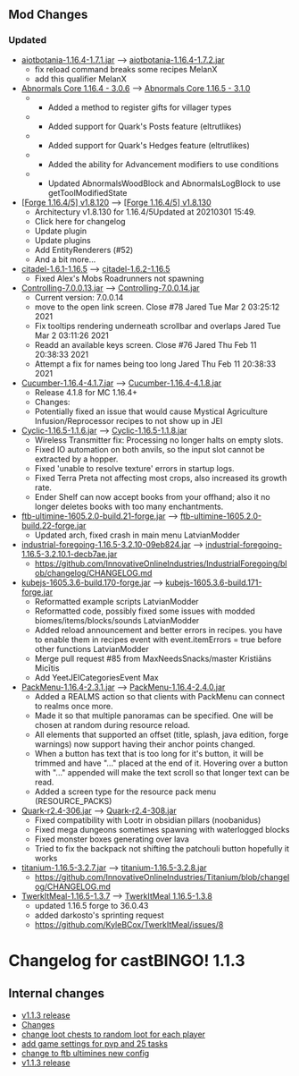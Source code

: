 ## Mod Changes
### Updated
- [aiotbotania-1.16.4-1.7.1.jar](https://www.curseforge.com/minecraft/mc-mods/aiot-botania/files/3185817) --> [aiotbotania-1.16.4-1.7.2.jar](https://www.curseforge.com/minecraft/mc-mods/aiot-botania/files/3224181)
	- fix reload command breaks some recipes  MelanX
	- add this qualifier  MelanX
- [Abnormals Core 1.16.4 - 3.0.6](https://www.curseforge.com/minecraft/mc-mods/abnormals-core/files/3157757) --> [Abnormals Core 1.16.5 - 3.1.0](https://www.curseforge.com/minecraft/mc-mods/abnormals-core/files/3218058)
	- * Added a method to register gifts for villager types
	- * Added support for Quark's Posts feature (eltrutlikes)
	- * Added support for Quark's Hedges feature (eltrutlikes)
	- * Added the ability for Advancement modifiers to use conditions
	- * Updated AbnormalsWoodBlock and AbnormalsLogBlock to use getToolModifiedState
- [[Forge 1.16.4/5] v1.8.120](https://www.curseforge.com/minecraft/mc-mods/architectury-forge/files/3214320) --> [[Forge 1.16.4/5] v1.8.130](https://www.curseforge.com/minecraft/mc-mods/architectury-forge/files/3222916)
	- Architectury v1.8.130 for 1.16.4/5Updated at 20210301 15:49.
	- Click here for changelog
	- Update plugin
	- Update plugins
	- Add EntityRenderers (#52)
	- And a bit more...
- [citadel-1.6.1-1.16.5](https://www.curseforge.com/minecraft/mc-mods/citadel/files/3198842) --> [ citadel-1.6.2-1.16.5 ](https://www.curseforge.com/minecraft/mc-mods/citadel/files/3220917)
	- Fixed Alex's Mobs Roadrunners not spawning
- [Controlling-7.0.0.13.jar](https://www.curseforge.com/minecraft/mc-mods/controlling/files/3200753) --> [Controlling-7.0.0.14.jar](https://www.curseforge.com/minecraft/mc-mods/controlling/files/3223560)
	- Current version: 7.0.0.14
	- move to the open link screen. Close #78  Jared  Tue Mar 2 03:25:12 2021
	- Fix tooltips rendering underneath scrollbar and overlaps  Jared  Tue Mar 2 03:11:26 2021
	- Readd an available keys screen. Close #76  Jared  Thu Feb 11 20:38:33 2021
	- Attempt a fix for names being too long  Jared  Thu Feb 11 20:38:33 2021
- [Cucumber-1.16.4-4.1.7.jar](https://www.curseforge.com/minecraft/mc-mods/cucumber/files/3212526) --> [Cucumber-1.16.4-4.1.8.jar](https://www.curseforge.com/minecraft/mc-mods/cucumber/files/3216456)
	- Release 4.1.8 for MC 1.16.4+
	- Changes:
	- Potentially fixed an issue that would cause Mystical Agriculture Infusion/Reprocessor recipes to not show up in JEI
- [Cyclic-1.16.5-1.1.6.jar](https://www.curseforge.com/minecraft/mc-mods/cyclic/files/3194448) --> [Cyclic-1.16.5-1.1.8.jar](https://www.curseforge.com/minecraft/mc-mods/cyclic/files/3221427)
	- Wireless Transmitter fix: Processing no longer halts on empty slots.
	- Fixed IO automation on both anvils, so the input slot cannot be extracted by a hopper.
	- Fixed 'unable to resolve texture' errors in startup logs.
	- Fixed Terra Preta not affecting most crops, also increased its growth rate.
	- Ender Shelf can now accept books from your offhand; also it no longer deletes books with too many enchantments.
- [ftb-ultimine-1605.2.0-build.21-forge.jar](https://www.curseforge.com/minecraft/mc-mods/ftb-ultimine/files/3213282) --> [ftb-ultimine-1605.2.0-build.22-forge.jar](https://www.curseforge.com/minecraft/mc-mods/ftb-ultimine/files/3216601)
	- Updated arch, fixed crash in main menu  LatvianModder
- [industrial-foregoing-1.16.5-3.2.10-09eb824.jar](https://www.curseforge.com/minecraft/mc-mods/industrial-foregoing/files/3204945) --> [industrial-foregoing-1.16.5-3.2.10.1-decb7ae.jar](https://www.curseforge.com/minecraft/mc-mods/industrial-foregoing/files/3223241)
	- https://github.com/InnovativeOnlineIndustries/IndustrialForegoing/blob/changelog/CHANGELOG.md
- [kubejs-1605.3.6-build.170-forge.jar](https://www.curseforge.com/minecraft/mc-mods/kubejs/files/3211037) --> [kubejs-1605.3.6-build.171-forge.jar](https://www.curseforge.com/minecraft/mc-mods/kubejs/files/3222777)
	- Reformatted example scripts  LatvianModder
	- Reformatted code, possibly fixed some issues with modded biomes/items/blocks/sounds  LatvianModder
	- Added reload announcement and better errors in recipes. you have to enable them in recipes event with event.itemErrors = true before other functions  LatvianModder
	- Merge pull request #85 from MaxNeedsSnacks/master  Kristiāns Micītis
	- Add YeetJEICategoriesEvent  Max
- [PackMenu-1.16.4-2.3.1.jar](https://www.curseforge.com/minecraft/mc-mods/packmenu/files/3172839) --> [PackMenu-1.16.4-2.4.0.jar](https://www.curseforge.com/minecraft/mc-mods/packmenu/files/3223408)
	- Added a REALMS action so that clients with PackMenu can connect to realms once more.
	- Made it so that multiple panoramas can be specified.  One will be chosen at random during resource reload.
	- All elements that supported an offset (title, splash, java edition, forge warnings) now support having their anchor points changed.
	- When a button has text that is too long for it's button, it will be trimmed and have "..." placed at the end of it.  Hovering over a button with "..." appended will make the text scroll so that longer text can be read.
	- Added a screen type for the resource pack menu (RESOURCE_PACKS)
- [Quark-r2.4-306.jar](https://www.curseforge.com/minecraft/mc-mods/quark/files/3212156) --> [Quark-r2.4-308.jar](https://www.curseforge.com/minecraft/mc-mods/quark/files/3221260)
	- Fixed compatibility with Lootr in obsidian pillars (noobanidus)
	- Fixed mega dungeons sometimes spawning with waterlogged blocks
	- Fixed monster boxes generating over lava
	- Tried to fix the backpack not shifting the patchouli button hopefully it works
- [titanium-1.16.5-3.2.7.jar](https://www.curseforge.com/minecraft/mc-mods/titanium/files/3204888) --> [titanium-1.16.5-3.2.8.jar](https://www.curseforge.com/minecraft/mc-mods/titanium/files/3223141)
	- https://github.com/InnovativeOnlineIndustries/Titanium/blob/changelog/CHANGELOG.md
- [TwerkItMeal-1.16.5-1.3.7](https://www.curseforge.com/minecraft/mc-mods/twerkitmeal/files/3189805) --> [TwerkItMeal 1.16.5-1.3.8](https://www.curseforge.com/minecraft/mc-mods/twerkitmeal/files/3223367)
	- updated 1.16.5 forge to 36.0.43
	- added darkosto's sprinting request
	- https://github.com/KyleBCox/TwerkItMeal/issues/8


# Changelog for castBINGO! 1.1.3
## Internal changes
- [v1.1.3 release](https://github.com/MelanX/castBINGO/commit/fb4a6c55342ed48cc5aacbd3c0148512741bbee9)
- [Changes](https://github.com/MelanX/castBINGO/commit/d3439f2d9ef6a7f24716551635864548ad358199)
- [change loot chests to random loot for each player](https://github.com/MelanX/castBINGO/commit/caa06117e1ff1d17ea1361e6c43a21adbdb28a01)
- [add game settings for pvp and 25 tasks](https://github.com/MelanX/castBINGO/commit/0f888d31b5713fa2cfb8e56e38839ba876f477be)
- [change to ftb ultimines new config](https://github.com/MelanX/castBINGO/commit/d1f5653a7a7a3e2a3000b05e594293fa6a400496)
- [v1.1.3 release](https://github.com/MelanX/castBINGO/commit/3fdb28e795a1e0e3fcf1f26c7704e907b0c1f08b)
